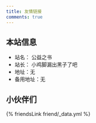 ```yaml
---
title: 友情链接
comments: true
---
```

## 本站信息

- 站名： 公益之书
- 站长： 小鸡脚漏出黑子了吧
- 地址：无
- 备用地址：无

## 小伙伴们

{% friendsLink friend/_data.yml %}

